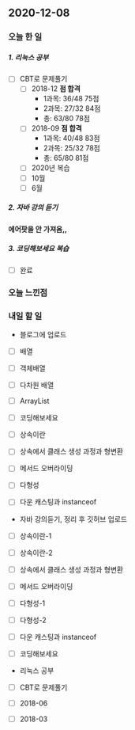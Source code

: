 2020-12-08
--

### 오늘 한 일
##### 1. 리눅스 공부

- [ ] CBT로 문제풀기
  - [ ] 2018-12  **점 합격**
  	* 1과목: 36/48 75점
  	* 2과목: 27/32 84점
  	* 총: 63/80 78점
  - [ ] 2018-09  **점 합격**
  	* 1과목: 40/48 83점
  	* 2과목: 25/32 78점
  	* 총: 65/80 81점
  - [ ]  2020년 복습
  	- [ ] 10월
  	- [ ] 6월 

##### 2. 자바 강의 듣기

**에어팟을 안 가져옴,,**



##### 3. 코딩해보세요 복습
- [ ] 완료

### 오늘 느낀점

### 내일 할 일
* 블로그에 업로드
- [ ] 배열

- [ ] 객체배열

- [ ] 다차원 배열

- [ ] ArrayList

- [ ] 코딩해보세요

- [ ] 상속이란

- [ ] 상속에서 클래스 생성 과정과 형변환

- [ ] 메서드 오버라이딩

- [ ] 다형성

- [ ] 다운 캐스팅과 instanceof

  


* 자바 강의듣기, 정리 후 깃허브 업로드

- [ ] 상속이란-1

- [ ] 상속이란-2

- [ ] 상속에서 클래스 생성 과정과 형변환

- [ ] 메서드 오버라이딩

- [ ] 다형성-1

- [ ] 다형성-2

- [ ] 다운 캐스팅과 instanceof

- [ ] 코딩해보세요

  

* 리눅스 공부
- [ ] CBT로 문제풀기
- [ ] 2018-06
- [ ] 2018-03




